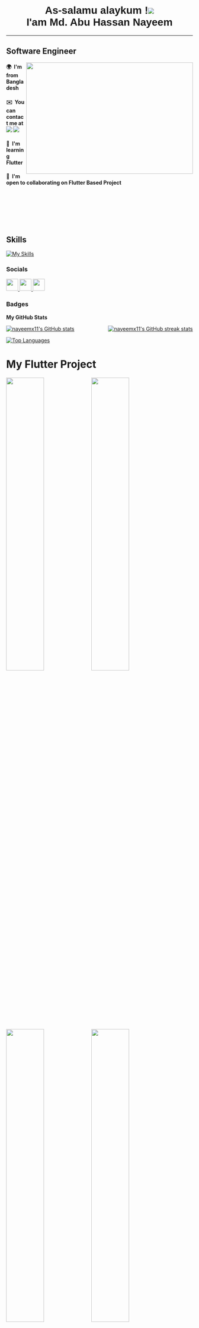 <!-- <h1 align="center">

    <img src="https://readme-typing-svg.herokuapp.com/?font=Righteous&size=35&center=true&vCenter=true&width=1000&height=70&duration=4000&lines=1.+AR-RAHMAAN+The+Most+or+Entirely+Merciful;2.+AR-RAHEEM+The+Bestower+of+Mercy;3.+AL-MALIK+The+King+and+Owner+of+Dominion;4.+AL-QUDDUS+The+Absolutely+Pure;5.+AS-SALAM+The+Perfection+and+Giver+of+Peace;6.+AL-MU’MIN+The+One+Who+gives+Emaan+and+Security;7.+AL-MUHAYMIN+The+Guardian,+The+Witness,+The+Overseer;8.+AL-AZEEZ+The+All+Mighty;9.+AL-JABBAR+The+Compeller,+The+Restorer;10.+AL-MUTAKABBIR+The+Supreme,+The+Majestic;11.+AL-KHAALIQ+The+Creator,+The+Maker;12.+AL-BAARI’+The+Originator;13.+AL-MUSAWWIR+The+Fashioner;14.+AL-GHAFFAR+The+All-+and+Oft-Forgiving;15.+AL-QAHHAR+The+Subduer,+The+Ever-Dominating;16.+AL-WAHHAAB+The+Giver+of+Gifts;17.+AR-RAZZAAQ+The+Provider;18.+AL-FATTAAH+The+Opener,+The+Judge;19.+AL-‘ALEEM+The+All-Knowing,+The+Omniscient;20.+AL-QAABID+The+Withholder;21.+AL-BAASIT+The+Extender;22.+AL-KHAAFIDH+The+Reducer,+The+Abaser;23.+AR-RAAFI’+The+Exalter,+The+Elevator;24.+AL-MU’IZZ+The+Honourer,+The+Bestower;25.+AL-MUZIL+The+Dishonourer,+The+Humiliator;26.+AS-SAMEE’+The+All-Hearing;27.+AL-BASEER+The+All-Seeing;28.+AL-HAKAM+The+Judge,+The+Giver+of+Justice;29.+AL-‘ADL+The+Utterly+Just;30.+AL-LATEEF+The+Subtle+One,+The+Most+Gentle;31.+AL-KHABEER+The+Acquainted,+the+All-Aware;32.+AL-HALEEM+The+Most+Forbearing;33.+AL-‘ATHEEM+The+Magnificent,+The+Supreme;34.+AL-GHAFOOR+The+Forgiving,+The+Exceedingly+Forgiving;35.+ASH-SHAKOOR+The+Most+Appreciative;36.+AL-‘ALEE+The+Most+High,+The+Exalted;37.+AL-KABEER+The+Greatest,+The+Most+Grand;38.+AL-HAFEEDH+The+Preserver,+The+All-Heedful+and+All-Protecting;39.+AL-MUQEET+The+Sustainer;40.+AL-HASEEB+The+Reckoner,+The+Sufficient;41.+AL-JALEEL+The+Majestic;42.+AL-KAREEM+The+Most+Generous,+The+Most+Esteemed;43.+AR-RAQEEB+The+Watchful;44.+AL-MUJEEB+The+Responsive+One;45.+AL-WAASI’+The+All-Encompassing,+the+Boundless;46.+AL-HAKEEM+The+All-Wise;47.+AL-WADOOD+The+Most+Loving;48.+AL-MAJEED+The+Glorious,+The+Most+Honorable;49.+AL-BA’ITH+The+Resurrector,+The+Raiser+of+the+Dead;50.+ASH-SHAHEED+The+All-+and+Ever+Witnessing;51.+AL-HAQQ+The+Absolute+Truth;52.+AL-WAKEEL+The+Trustee,+The+Disposer+of+Affairs;53.+AL-QAWIYY+The+All-Strong;54.+AL-MATEEN+The+Firm,+The+Steadfast;55.+AL-WALIYY+The+Protecting+Associate;56.+AL-HAMEED+The+Praiseworthy;57.+AL-MUHSEE+The+All-Enumerating,+The+Counter;58.+AL-MUBDI+The+Originator,+The+Initiator;59.+AL-MU’ID+The+Restorer,+The+Reinstater;60.+AL-MUHYEE+The+Giver+of+Life;61.+AL-MUMEET+The+Bringer+of+Death,+the+Destroyer;62.+AL-HAYY+The+Ever-Living;63.+AL-QAYYOOM+The+Sustainer,+The+Self-Subsisting;64.+AL-WAAJID+The+Perceiver;65.+AL-MAAJID+The+Illustrious,+the+Magnificent;66.+AL-WAAHID+The+One;67.+AL-AHAD+The+Unique,+The+Only+One;68.+AS-SAMAD+The+Eternal,+Satisfier+of+Needs;69.+AL-QADIR+The+Capable,+The+Powerful;70.+AL-MUQTADIR+The+Omnipotent;71.+AL-MUQADDIM+The+Expediter,+The+Promoter;72.+AL-MU’AKHKHIR+The+Delayer,+the+Retarder;73.+AL-AWWAL+The+First;74.+AL-AAKHIR+The+Last;75.+AZ-DHAAHIR+The+Manifest;76.+AL-BAATIN+The+Hidden+One,+Knower+of+the+Hidden;77.+AL-WAALI+The+Governor,+The+Patron;78.+AL-MUTA’ALI+The+Self+Exalted;79.+AL-BARR+The+Source+of+Goodness,+the+Kind+Benefactor;80.+AT-TAWWAB+The+Ever-Pardoning,+The+Relenting;81.+AL-MUNTAQIM+The+Avenger;82.+AL-‘AFUWW+The+Pardoner;83.+AR-RA’OOF+The+Most+Kind;84.+MAALIK-UL-MULK+Master+of+the+Kingdom,+Owner+of+the+Dominion;85.+DHUL-JALAALI+WAL-IKRAAM+Possessor+of+Glory+and+Honour,+Lord+of+Majesty+and+Generosity;86.+AL-MUQSIT+The+Equitable,+the+Requiter;87.+AL-JAAMI’+The+Gatherer,+the+Uniter;88.+AL-GHANIYY+The+Self-Sufficient,+The+Wealthy;89.+AL-MUGHNI+The+Enricher;90.+AL-MANI’+The+Withholder;91.+AD-DHARR+The+Distresser;92.+AN-NAFI’+The+Propitious,+the+Benefactor;93.+AN-NUR+The+Light,+The+Illuminator;94.+AL-HAADI+The+Guide;95.+AL-BADIE’+The+Incomparable+Originator;96.+AL-BAAQI+The+Ever-Surviving,+The+Everlasting;97.+AL-WAARITH+The+Inheritor,+The+Heir;98.+AR-RASHEED+The+Guide,+Infallible+Teacher;99.+AS-SABOOR+The+Forbearing,+The+Patient;" />

</h1> --->

<!-- <h1 align="center">
<img src="https://readme-typing-svg.herokuapp.com/?font=Righteous&size=35&center=true&vCenter=true&width=1000&height=100&duration=4000&lines=AR-RAHMAAN;+AR-RAHEEM;+AL-MALIK;+AL-QUDDUS;+AS-SALAM;+AL-MU’MIN;+AL-MUHAYMIN;+AL-AZEEZ;+AL-JABBAR;+AL-MUTAKABBIR;+AL-KHAALIQ;+AL-BAARI’;+AL-MUSAWWIR;+AL-GHAFFAR;+AL-QAHHAR;+AL-WAHHAAB;+AR-RAZZAAQ;+AL-FATTAAH;+AL-‘ALEEM;+AL-QAABID;+AL-BAASIT;+AL-KHAAFIDH;+AR-RAAFI’;+AL-MU’IZZ;+AL-MUZIL;+AS-SAMEE’;+AL-BASEER;+AL-HAKAM;+AL-‘ADL;+AL-LATEEF;+AL-KHABEER;+AL-HALEEM;+AL-‘ATHEEM;+AL-GHAFOOR;+ASH-SHAKOOR;+AL-‘ALEE;+AL-KABEER;+AL-HAFEEDH;+AL-MUQEET;+AL-HASEEB;+AL-JALEEL;+AL-KAREEM;+AR-RAQEEB;+AL-MUJEEB;+AL-WAASI’;+AL-HAKEEM;+AL-WADOOD;+AL-MAJEED;+AL-BA’ITH;+ASH-SHAHEED;+AL-HAQQ;+AL-WAKEEL;+AL-QAWIYY;+AL-MATEEN;+AL-WALIYY;+AL-HAMEED;+AL-MUHSEE;+AL-MUBDI;+AL-MU’ID;+AL-MUHYEE;+AL-MUMEET;+AL-HAYY;+AL-QAYYOOM;+AL-WAAJID;+AL-MAAJID;+AL-WAAHID;+AL-AHAD;+AS-SAMAD;+AL-QADIR;+AL-MUQTADIR;+AL-MUQADDIM;+AL-MU’AKHKHIR;+AL-AWWAL;+AL-AAKHIR;+AZ-DHAAHIR;+AL-BAATIN;+AL-WAALI;+AL-MUTA’ALI;+AL-BARR;+AT-TAWWAB;+AL-MUNTAQIM;+AL-‘AFUWW;+AR-RA’OOF;+MAALIK-UL-MULK;+DHUL-JALAALI+WAL-IKRAAM;+AL-MUQSIT;+AL-JAAMI’;+AL-GHANIYY;+AL-MUGHNI;+AL-MANI’;+AD-DHARR;+AN-NAFI’;+AN-NUR;+AL-HAADI;+AL-BADIE’;+AL-BAAQI;+AL-WAARITH;+AR-RASHEED;+AS-SABOOR;" />
</h1> -->

<!-- <h1 align="center">

    <img src="https://readme-typing-svg.herokuapp.com/?font=Righteous&size=35&center=true&vCenter=true&width=1000&height=100&duration=4000&lines=1.+AR-RAHMAAN%20The%20Most%20or%20Entirely%20Merciful;2.+AR-RAHEEM%20The%20Bestower%20of%20Mercy;3.+AL-MALIK%20The%20King%20and%20Owner%20of%20Dominion;4.+AL-QUDDUS%20The%20Absolutely%20Pure;5.+AS-SALAM%20The%20Perfection%20and%20Giver%20of%20Peace;6.+AL-MU’MIN%20The%20One%20Who%20gives%20Emaan%20and%20Security;7.+AL-MUHAYMIN%20The%20Guardian,%20The%20Witness,%20The%20Overseer;8.+AL-AZEEZ%20The%20All%20Mighty;9.+AL-JABBAR%20The%20Compeller,%20The%20Restorer;10.+AL-MUTAKABBIR%20The%20Supreme,%20The%20Majestic;11.+AL-KHAALIQ%20The%20Creator,%20The%20Maker;12.+AL-BAARI’%20The%20Originator;13.+AL-MUSAWWIR%20The%20Fashioner;14.+AL-GHAFFAR%20The%20All-%20and%20Oft-Forgiving;15.+AL-QAHHAR%20The%20Subduer,%20The%20Ever-Dominating;16.+AL-WAHHAAB%20The%20Giver%20of%20Gifts;17.+AR-RAZZAAQ%20The%20Provider;18.+AL-FATTAAH%20The%20Opener,%20The%20Judge;19.+AL-‘ALEEM%20The%20All-Knowing,%20The%20Omniscient;20.+AL-QAABID%20The%20Withholder;21.+AL-BAASIT%20The%20Extender;22.+AL-KHAAFIDH%20The%20Reducer,%20The%20Abaser;23.+AR-RAAFI’%20The%20Exalter,%20The%20Elevator;24.+AL-MU’IZZ%20The%20Honourer,%20The%20Bestower;25.+AL-MUZIL%20The%20Dishonourer,%20The%20Humiliator;26.+AS-SAMEE’%20The%20All-Hearing;27.+AL-BASEER%20The%20All-Seeing;28.+AL-HAKAM%20The%20Judge,%20The%20Giver%20of%20Justice;29.+AL-‘ADL%20The%20Utterly%20Just;30.+AL-LATEEF%20The%20Subtle%20One,%20The%20Most%20Gentle;31.+AL-KHABEER%20The%20Acquainted,%20the%20All-Aware;32.+AL-HALEEM%20The%20Most%20Forbearing;33.+AL-‘ATHEEM%20The%20Magnificent,%20The%20Supreme;34.+AL-GHAFOOR%20The%20Forgiving,%20The%20Exceedingly%20Forgiving;35.+ASH-SHAKOOR%20The%20Most%20Appreciative;36.+AL-‘ALEE%20The%20Most%20High,%20The%20Exalted;37.+AL-KABEER%20The%20Greatest,%20The%20Most%20Grand;38.+AL-HAFEEDH%20The%20Preserver,%20The%20All-Heedful%20and%20All-Protecting;39.+AL-MUQEET%20The%20Sustainer;40.+AL-HASEEB%20The%20Reckoner,%20The%20Sufficient;41.+AL-JALEEL%20The%20Majestic;42.+AL-KAREEM%20The%20Most%20Generous,%20The%20Most%20Esteemed;43.+AR-RAQEEB%20The%20Watchful;44.+AL-MUJEEB%20The%20Responsive%20One;45.+AL-WAASI’%20The%20All-Encompassing,%20the%20Boundless;46.+AL-HAKEEM%20The%20All-Wise;47.+AL-WADOOD%20The%20Most%20Loving;48.+AL-MAJEED%20The%20Glorious,%20The%20Most%20Honorable;49.+AL-BA’ITH%20The%20Resurrector,%20The%20Raiser%20of%20the%20Dead;50.+ASH-SHAHEED%20The%20All-%20and%20Ever%20Witnessing;51.+AL-HAQQ%20The%20Absolute%20Truth;52.+AL-WAKEEL%20The%20Trustee,%20The%20Disposer%20of%20Affairs;53.+AL-QAWIYY%20The%20All-Strong;54.+AL-MATEEN%20The%20Firm,%20The%20Steadfast;55.+AL-WALIYY%20The%20Protecting%20Associate;56.+AL-HAMEED%20The%20Praiseworthy;57.+AL-MUHSEE%20The%20All-Enumerating,%20The%20Counter;58.+AL-MUBDI%20The%20Originator,%20The%20Initiator;59.+AL-MU’ID%20The%20Restorer,%20The%20Reinstater;60.+AL-MUHYEE%20The%20Giver%20of%20Life;61.+AL-MUMEET%20The%20Bringer%20of%20Death,%20the%20Destroyer;62.+AL-HAYY%20The%20Ever-Living;63.+AL-QAYYOOM%20The%20Sustainer,%20The%20Self-Subsisting;64.+AL-WAAJID%20The%20Perceiver;65.+AL-MAAJID%20The%20Illustrious,%20the%20Magnificent;66.+AL-WAAHID%20The%20One;67.+AL-AHAD%20The%20Unique,%20The%20Only%20One;68.+AS-SAMAD%20The%20Eternal,%20Satisfier%20of%20Needs;69.+AL-QADIR%20The%20Capable,%20The%20Powerful;70.+AL-MUQTADIR%20The%20Omnipotent;71.+AL-MUQADDIM%20The%20Expediter,%20The%20Promoter;72.+AL-MU’AKHKHIR%20The%20Delayer,%20the%20Retarder;73.+AL-AWWAL%20The%20First;74.+AL-AAKHIR%20The%20Last;75.+AZ-DHAAHIR%20The%20Manifest;76.+AL-BAATIN%20The%20Hidden%20One,%20Knower%20of%20the%20Hidden;77.+AL-WAALI%20The%20Governor,%20The%20Patron;78.+AL-MUTA’ALI%20The%20Self%20Exalted;79.+AL-BARR%20The%20Source%20of%20Goodness,%20the%20Kind%20Benefactor;80.+AT-TAWWAB%20The%20Ever-Pardoning,%20The%20Relenting;81.+AL-MUNTAQIM%20The%20Avenger;82.+AL-‘AFUWW%20The%20Pardoner;83.+AR-RA’OOF%20The%20Most%20Kind;84.+MAALIK-UL-MULK%20Master%20of%20the%20Kingdom,%20Owner%20of%20the%20Dominion;85.+DHUL-JALAALI%20WAL-IKRAAM%20Possessor%20of%20Glory%20and%20Honour,%20Lord%20of%20Majesty%20and%20Generosity;86.+AL-MUQSIT%20The%20Equitable,%20the%20Requiter;87.+AL-JAAMI’%20The%20Gatherer,%20the%20Uniter;88.+AL-GHANIYY%20The%20Self-Sufficient,%20The%20Wealthy;89.+AL-MUGHNI%20The%20Enricher;90.+AL-MANI’%20The%20Withholder;91.+AD-DHARR%20The%20Distresser;92.+AN-NAFI’%20The%20Propitious,%20the%20Benefactor;93.+AN-NUR%20The%20Light,%20The%20Illuminator;94.+AL-HAADI%20The%20Guide;95.+AL-BADIE’%20The%20Incomparable%20Originator;96.+AL-BAAQI%20The%20Ever-Surviving,%20The%20Everlasting;97.+AL-WAARITH%20The%20Inheritor,%20The%20Heir;98.+AR-RASHEED%20The%20Guide,%20Infallible%20Teacher;99.+AS-SABOOR%20The%20Forbearing,%20The%20Patient;" />

</h1> -->

<h1 align="center"><font face="Arial">As-salamu alaykum !<img src="https://user-images.githubusercontent.com/18350557/176309783-0785949b-9127-417c-8b55-ab5a4333674e.gif"> <br> I'am Md. Abu Hassan Nayeem</font></h1>

-----------------

Software Engineer
-----------------

<img align="right" height="300" width="450" src="https://github.com/nayeemx11/nayeemx11/assets/63298176/9eca02ff-0e99-41a3-9fe4-36011430a1b4" />

<!-- 

![goldenboyanime](https://github.com/nayeemx11/nayeemx11/assets/63298176/9eca02ff-0e99-41a3-9fe4-36011430a1b4)

 -->



<div align="left">
    <h4> 🌍  I'm from Bangladesh </h4>
    <h4> ✉️  You can contact me at <a href="mailto:nayeemx11@gmail.com"> <img src="https://img.shields.io/badge/Gmail-333333?style=for-the-badge&logo=gmail&logoColor=red" /></a>
        <a href="https://www.linkedin.com/in/nx11/" target="_blank"> <img src="https://img.shields.io/badge/LinkedIn-0077B5?style=for-the-badge&logo=linkedin&logoColor=white"target="_blank" /></a>
    </h4>

  
<!-- <h4> 🖥️  See my portfolio at <a href="http://abuhassannayeem.github.io/portfolio/" target="_blank"><img src="https://img.shields.io/badge/Portfolio-FF5722?style=for-the-badge&logo=todoist&logoColor=white" target="_blank" /></a> </h4> -->

  <h4> 🧠   I'm learning Flutter </h4>
  <h4> 🤝  I'm open to collaborating on Flutter Based Project</h4>
</div>
<!--
* 🌍  I'm based in Bangladesh
* 🖥️  See my portfolio at [MyPortfolio](http://abuhassannayeem.github.io/portfolio/)
* ✉️  You can contact me at <a herf="mailto:nayeemx11@gmail.com"> <img src="https://img.shields.io/badge/Gmail-D14836?style=for-the-badge&logo=gmail&logoColor=white" /> </a> [nayeemx11@gmail.com](mailto:nayeemx11@gmail.com)
* 🧠  I'm learning Flutter
* 🤝  I'm open to collaborating on Flutter Based Project
-->


<br>
<br>
<br>
<br>
<br>

##  Skills

[![My Skills](https://skillicons.dev/icons?i=dart,flutter,androidstudio,firebase,java,c,cpp,html,css,git,py,github,figma,bash,gradle,idea,kali,mysql,sqlite,visualstudio,vscode,md,stackoverflow,obsidian,fastapi)](https://skillicons.dev)

<!-- <p align="left">
     <a href="https://dart.dev/" target="_blank" rel="noreferrer"><img src="https://raw.githubusercontent.com/danielcranney/readme-generator/main/public/icons/skills/dart-colored.svg" width="36" height="36" alt="Dart" /></a> 
    <a href="https://flutter.dev/" target="_blank" rel="noreferrer"><img src="https://raw.githubusercontent.com/danielcranney/readme-generator/main/public/icons/skills/flutter-colored.svg" width="36" height="36" alt="Flutter" /></a>
    <a href="https://firebase.google.com/" target="_blank" rel="noreferrer"><img src="https://raw.githubusercontent.com/danielcranney/readme-generator/main/public/icons/skills/firebase-colored.svg" width="36" height="36" alt="Firebase" /></a>
    <a href="https://git-scm.com/" target="_blank" rel="noreferrer"><img src="https://raw.githubusercontent.com/danielcranney/readme-generator/main/public/icons/skills/git-colored.svg" width="36" height="36" alt="Git" /></a>
    <a href="https://www.mysql.com/" target="_blank" rel="noreferrer"><img src="https://raw.githubusercontent.com/danielcranney/readme-generator/main/public/icons/skills/mysql-colored.svg" width="36" height="36" alt="MySQL" /></a>
    <a href="https://docs.microsoft.com/en-us/cpp/?view=msvc-170" target="_blank" rel="noreferrer"><img src="https://raw.githubusercontent.com/danielcranney/readme-generator/main/public/icons/skills/c-colored.svg" width="36" height="36" alt="C" /></a>
    <a href="https://docs.microsoft.com/en-us/cpp/?view=msvc-170" target="_blank" rel="noreferrer"><img src="https://raw.githubusercontent.com/danielcranney/readme-generator/main/public/icons/skills/cplusplus-colored.svg" width="36" height="36" alt="C++" /></a>
    <a href="https://www.oracle.com/java/" target="_blank" rel="noreferrer"><img src="https://raw.githubusercontent.com/danielcranney/readme-generator/main/public/icons/skills/java-colored.svg" width="36" height="36" alt="Java" /></a>
    <a href="https://www.figma.com/" target="_blank" rel="noreferrer"><img src="https://raw.githubusercontent.com/danielcranney/readme-generator/main/public/icons/skills/figma-colored.svg" width="36" height="36" alt="Figma" /></a>
    <a href="https://www.python.org/" target="_blank" rel="noreferrer"><img src="https://raw.githubusercontent.com/danielcranney/readme-generator/main/public/icons/skills/python-colored.svg" width="36" height="36" alt="Python" /></a>
    <a href="https://www.docker.com/" target="_blank" rel="noreferrer"><img src="https://raw.githubusercontent.com/danielcranney/readme-generator/main/public/icons/skills/docker-colored.svg" width="36" height="36" alt="Docker" /></a>
    <a href="https://www.linux.org" target="_blank" rel="noreferrer"><img src="https://raw.githubusercontent.com/danielcranney/readme-generator/main/public/icons/skills/linux-colored.svg" width="36" height="36" alt="Linux" /></a>
    https://github.com/tandpfun/skill-icons/blob/main/icons/Markdown-Dark.svg
</p> -->

### Socials

<p align="left"> <a href="https://www.facebook.com/nayeemx11/" target="_blank" rel="noreferrer"> <picture> <source media="(prefers-color-scheme: dark)" srcset="https://raw.githubusercontent.com/danielcranney/readme-generator/main/public/icons/socials/facebook-dark.svg" /> <source media="(prefers-color-scheme: light)" srcset="https://raw.githubusercontent.com/danielcranney/readme-generator/main/public/icons/socials/facebook.svg" /> <img src="https://raw.githubusercontent.com/danielcranney/readme-generator/main/public/icons/socials/facebook.svg" width="32" height="32" /> </picture> </a> <a href="https://www.github.com/nayeemx11" target="_blank" rel="noreferrer"> <picture> <source media="(prefers-color-scheme: dark)" srcset="https://raw.githubusercontent.com/danielcranney/readme-generator/main/public/icons/socials/github-dark.svg" /> <source media="(prefers-color-scheme: light)" srcset="https://raw.githubusercontent.com/danielcranney/readme-generator/main/public/icons/socials/github.svg" /> <img src="https://raw.githubusercontent.com/danielcranney/readme-generator/main/public/icons/socials/github.svg" width="32" height="32" /> </picture> </a> <a href="https://www.linkedin.com/in/nx11/" target="_blank" rel="noreferrer"> <picture> <source media="(prefers-color-scheme: dark)" srcset="https://raw.githubusercontent.com/danielcranney/readme-generator/main/public/icons/socials/linkedin-dark.svg" /> <source media="(prefers-color-scheme: light)" srcset="https://raw.githubusercontent.com/danielcranney/readme-generator/main/public/icons/socials/linkedin.svg" /> <img src="https://raw.githubusercontent.com/danielcranney/readme-generator/main/public/icons/socials/linkedin.svg" width="32" height="32" /> </picture> </a></p>

<!--
<div align="center">
  <h2>🐍 My Contributions 🐍</h2>
  <br>
  <img alt="snake eating my contributions" src="https://raw.githubusercontent.com/nayeemx11/output/github-contribution-grid-snake.svg" />
  
  <br/><br/><br/>
</div>
-->

### Badges

<b>My GitHub Stats</b>

<div style="display: flex; justify-content: space-between;">
  <a href="http://www.github.com/nayeemx11">
    <img src="https://github-readme-stats.vercel.app/api?username=nayeemx11&show_icons=true&hide=&count_private=true&title_color=0891b2&text_color=ffffff&icon_color=0891b2&bg_color=22272e&hide_border=true&show_icons=true" alt="nayeemx11's GitHub stats" />
  </a>
  <a href="http://www.github.com/nayeemx11">
    <img src="https://github-readme-streak-stats.herokuapp.com/?user=nayeemx11&stroke=ffffff&background=22272e&ring=0891b2&fire=0891b2&currStreakNum=ffffff&currStreakLabel=0891b2&sideNums=ffffff&sideLabels=ffffff&dates=ffffff&hide_border=true" alt="nayeemx11's GitHub streak stats" />
  </a>
</div>

<a href="https://github.com/nayeemx11" align="left"><img src="https://github-readme-stats.vercel.app/api/top-langs/?username=nayeemx11&langs_count=10&title_color=0891b2&text_color=ffffff&icon_color=0891b2&bg_color=22272e&hide_border=true&locale=en&custom_title=Top%20%Languages" alt="Top Languages" /></a>

# My Flutter Project
   <a href="https://github.com/nayeemx11/mediag" align="left">
                <img align="left" width="45%" src="https://github-readme-stats.vercel.app/api/pin/?username=nayeemx11&repo=mediag&title_color=0891b2&text_color=ffffff&icon_color=0891b2&bg_color=22272e&hide_border=true&locale=en" />
            </a>
   
   <div width="100%" align="left">
            <a href="https://github.com/nayeemx11/task_manager_todo" align="left">
                <img align="left" width="45%" src="https://github-readme-stats.vercel.app/api/pin/?username=nayeemx11&repo=task_manager_todo&title_color=0891b2&text_color=ffffff&icon_color=0891b2&bg_color=22272e&hide_border=true&locale=en" />
            </a>
        </div>
    <div>
        <div width="100%" align="center">
            <a href="https://github.com/nayeemx11/Xylophone" align="left">
                <img align="left" width="45%" src="https://github-readme-stats.vercel.app/api/pin/?username=nayeemx11&repo=Xylophone&title_color=0891b2&text_color=ffffff&icon_color=0891b2&bg_color=22272e&hide_border=true&locale=en" />
            </a>
        </div>
        <div width="100%" align="center">
            <a href="https://github.com/nayeemx11/Dice_Flutter" align="left">
                <img align="left" width="45%" src="https://github-readme-stats.vercel.app/api/pin/?username=nayeemx11&repo=Dice_Flutter&title_color=0891b2&text_color=ffffff&icon_color=0891b2&bg_color=22272e&hide_border=true&locale=en" />
            </a>
        </div>
    </div>
    <div>
        <div width="100%" align="center">
            <a href="https://github.com/nayeemx11/combined_MAD_IT_434_procject" align="left">
                <img align="left" width="45%" src="https://github-readme-stats.vercel.app/api/pin/?username=nayeemx11&repo=combined_MAD_IT_434_procject&title_color=0891b2&text_color=ffffff&icon_color=0891b2&bg_color=22272e&hide_border=true&locale=en" />
            </a>
        </div>
        <div width="100%" align="center">
            <a href="https://github.com/nayeemx11/Business_Card" align="left">
                <img align="left" width="45%" src="https://github-readme-stats.vercel.app/api/pin/?username=nayeemx11&repo=Business_Card&title_color=0891b2&text_color=ffffff&icon_color=0891b2&bg_color=22272e&hide_border=true&locale=en" />
            </a>
        </div>
    </div>


<br /><br /><br /><br /><br /><br /><br />

<!--

### Hi there 👋

**nayeemx11/nayeemx11** is a ✨ _special_ ✨ repository because its `README.md` (this file) appears on your GitHub profile.

Here are some ideas to get you started:

* 🔭 I’m currently working on ...
* 🌱 I’m currently learning ...
* 👯 I’m looking to collaborate on ...
* 🤔 I’m looking for help with ...
* 💬 Ask me about ...
* 📫 How to reach me: ...
* 😄 Pronouns: ...
* ⚡ Fun fact: ...
-->
